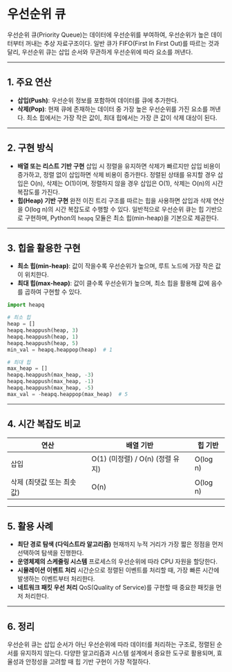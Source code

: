 # 우선순위 큐

우선순위 큐(Priority Queue)는 데이터에 우선순위를 부여하여, 우선순위가 높은 데이터부터 꺼내는 추상 자료구조이다. 일반 큐가 FIFO(First In First Out)를 따르는 것과 달리, 우선순위 큐는 삽입 순서와 무관하게 우선순위에 따라 요소를 꺼낸다.

---

## 1. 주요 연산

- **삽입(Push)**: 우선순위 정보를 포함하여 데이터를 큐에 추가한다.
- **삭제(Pop)**: 현재 큐에 존재하는 데이터 중 가장 높은 우선순위를 가진 요소를 꺼낸다. 최소 힙에서는 가장 작은 값이, 최대 힙에서는 가장 큰 값이 삭제 대상이 된다.

---

## 2. 구현 방식

- **배열 또는 리스트 기반 구현**
  삽입 시 정렬을 유지하면 삭제가 빠르지만 삽입 비용이 증가하고, 정렬 없이 삽입하면 삭제 비용이 증가한다.
  정렬된 상태를 유지할 경우 삽입은 O(n), 삭제는 O(1)이며, 정렬하지 않을 경우 삽입은 O(1), 삭제는 O(n)의 시간 복잡도를 가진다.
- **힙(Heap) 기반 구현**
  완전 이진 트리 구조를 따르는 힙을 사용하면 삽입과 삭제 연산을 O(log n)의 시간 복잡도로 수행할 수 있다.
  일반적으로 우선순위 큐는 힙 기반으로 구현하며, Python의 `heapq` 모듈은 최소 힙(min-heap)을 기본으로 제공한다.

---

## 3. 힙을 활용한 구현

- **최소 힙(min-heap)**: 값이 작을수록 우선순위가 높으며, 루트 노드에 가장 작은 값이 위치한다.
- **최대 힙(max-heap)**: 값이 클수록 우선순위가 높으며, 최소 힙을 활용해 값에 음수를 곱하여 구현할 수 있다.

```python
import heapq

# 최소 힙
heap = []
heapq.heappush(heap, 3)
heapq.heappush(heap, 1)
heapq.heappush(heap, 5)
min_val = heapq.heappop(heap)  # 1

# 최대 힙
max_heap = []
heapq.heappush(max_heap, -3)
heapq.heappush(max_heap, -1)
heapq.heappush(max_heap, -5)
max_val = -heapq.heappop(max_heap)  # 5

```

---

## 4. 시간 복잡도 비교

| 연산                      | 배열 기반                        | 힙 기반  |
| ------------------------- | -------------------------------- | -------- |
| 삽입                      | O(1) (미정렬) / O(n) (정렬 유지) | O(log n) |
| 삭제 (최댓값 또는 최솟값) | O(n)                             | O(log n) |

---

## 5. 활용 사례

- **최단 경로 탐색 (다익스트라 알고리즘)**
  현재까지 누적 거리가 가장 짧은 정점을 먼저 선택하여 탐색을 진행한다.
- **운영체제의 스케줄링 시스템**
  프로세스의 우선순위에 따라 CPU 자원을 할당한다.
- **시뮬레이션 이벤트 처리**
  시간순으로 정렬된 이벤트를 처리할 때, 가장 빠른 시간에 발생하는 이벤트부터 처리한다.
- **네트워크 패킷 우선 처리**
  QoS(Quality of Service)를 구현할 때 중요한 패킷을 먼저 처리한다.

---

## 6. 정리

우선순위 큐는 삽입 순서가 아닌 우선순위에 따라 데이터를 처리하는 구조로, 정렬된 순서를 유지하지 않는다. 다양한 알고리즘과 시스템 설계에서 중요한 도구로 활용되며, 효율성과 안정성을 고려할 때 힙 기반 구현이 가장 적절하다.
